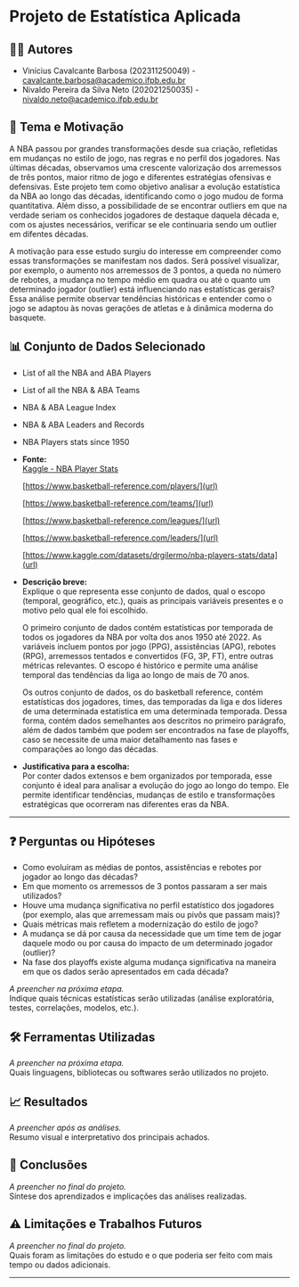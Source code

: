 # Projeto de Estatística Aplicada

## 🧑‍💻 Autores  
- Vinícius Cavalcante Barbosa (202311250049) - cavalcante.barbosa@academico.ifpb.edu.br  
- Nivaldo Pereira da Silva Neto (202021250035) - nivaldo.neto@academico.ifpb.edu.br   

## 🎯 Tema e Motivação  
A NBA passou por grandes transformações desde sua criação, refletidas em mudanças no estilo de jogo, nas regras e no perfil dos jogadores. Nas últimas décadas, observamos uma crescente valorização dos arremessos de três pontos, maior ritmo de jogo e diferentes estratégias ofensivas e defensivas. Este projeto tem como objetivo analisar a evolução estatística da NBA ao longo das décadas, identificando como o jogo mudou de forma quantitativa. Além disso, a possibilidade de se encontrar outliers em que na verdade seriam os conhecidos jogadores de destaque daquela década e, com os ajustes necessários, verificar se ele continuaria sendo um outlier em difentes décadas.

A motivação para esse estudo surgiu do interesse em compreender como essas transformações se manifestam nos dados. Será possível visualizar, por exemplo, o aumento nos arremessos de 3 pontos, a queda no número de rebotes, a mudança no tempo médio em quadra ou até o quanto um determinado jogador (outlier) está influenciando nas estatísticas gerais? Essa análise permite observar tendências históricas e entender como o jogo se adaptou às novas gerações de atletas e à dinâmica moderna do basquete.


## 📊 Conjunto de Dados Selecionado  
- List of all the NBA and ABA Players
- List of all the NBA & ABA Teams
- NBA & ABA League Index
- NBA & ABA Leaders and Records
- NBA Players stats since 1950

- **Fonte:**  
  [Kaggle - NBA Player Stats](url)
  
  [https://www.basketball-reference.com/players/](url)
  
  [https://www.basketball-reference.com/teams/](url)
  
  [https://www.basketball-reference.com/leagues/](url)
  
  [https://www.basketball-reference.com/leaders/](url)
  
  [https://www.kaggle.com/datasets/drgilermo/nba-players-stats/data](url)

- **Descrição breve:**  
  Explique o que representa esse conjunto de dados, qual o escopo (temporal, geográfico, etc.), quais as principais variáveis presentes e o motivo pelo qual ele foi escolhido.
  
  O primeiro conjunto de dados contém estatísticas por temporada de todos os jogadores da NBA por volta dos anos 1950 até 2022. As variáveis incluem pontos por jogo (PPG), assistências (APG), rebotes (RPG), arremessos tentados e convertidos (FG, 3P, FT), entre outras métricas relevantes. O escopo é histórico e permite uma análise temporal das tendências da liga ao longo de mais de 70 anos.

  Os outros conjunto de dados, os do basketball reference, contém estatísticas dos jogadores, times, das temporadas da liga e dos líderes de uma determinada estatística em uma determinada temporada. Dessa forma, contém dados semelhantes aos descritos no primeiro parágrafo, além de dados também que podem ser encontrados na fase de playoffs, caso se necessite de uma maior detalhamento nas fases e comparações ao longo das décadas.

- **Justificativa para a escolha:**  
  Por conter dados extensos e bem organizados por temporada, esse conjunto é ideal para analisar a evolução do jogo ao longo do tempo. Ele permite identificar tendências, mudanças de estilo e transformações estratégicas que ocorreram nas diferentes eras da NBA.

---

## ❓ Perguntas ou Hipóteses  
- Como evoluíram as médias de pontos, assistências e rebotes por jogador ao longo das décadas?
- Em que momento os arremessos de 3 pontos passaram a ser mais utilizados?
- Houve uma mudança significativa no perfil estatístico dos jogadores (por exemplo, alas que arremessam mais ou pivôs que passam mais)?
- Quais métricas mais refletem a modernização do estilo de jogo?
- A mudança se dá por causa da necessidade que um time tem de jogar daquele modo ou por causa do impacto de um determinado jogador (outlier)?
- Na fase dos playoffs existe alguma mudança significativa na maneira em que os dados serão apresentados em cada década?

*A preencher na próxima etapa.*  
Indique quais técnicas estatísticas serão utilizadas (análise exploratória, testes, correlações, modelos, etc.).

## 🛠️ Ferramentas Utilizadas  
*A preencher na próxima etapa.*  
Quais linguagens, bibliotecas ou softwares serão utilizados no projeto.

## 📈 Resultados  
*A preencher após as análises.*  
Resumo visual e interpretativo dos principais achados.

## 📌 Conclusões  
*A preencher no final do projeto.*  
Síntese dos aprendizados e implicações das análises realizadas.

## ⚠️ Limitações e Trabalhos Futuros  
*A preencher no final do projeto.*  
Quais foram as limitações do estudo e o que poderia ser feito com mais tempo ou dados adicionais.

---

